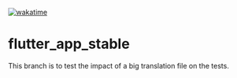 [![wakatime](https://wakatime.com/badge/github/ValentinVignal/flutter_app_stable.svg)](https://wakatime.com/badge/github/ValentinVignal/flutter_app_stable)

# flutter_app_stable

This branch is to test the impact of a big translation file on the tests.
